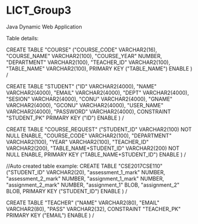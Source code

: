 # LICT_Group3
Java Dynamic Web Application

Table details: 

CREATE TABLE  "COURSE" 
   ("COURSE_CODE" VARCHAR2(16), 
	"COURSE_NAME" VARCHAR2(100), 
	"COURSE_YEAR" NUMBER, 
	"DEPARTMENT" VARCHAR2(100), 
	"TEACHER_ID" VARCHAR2(100), 
	"TABLE_NAME" VARCHAR2(100), 
	 PRIMARY KEY ("TABLE_NAME") ENABLE
   )
/


CREATE TABLE  "STUDENT" 
   ("ID" VARCHAR2(4000), 
	"NAME" VARCHAR2(4000), 
	"EMAIL" VARCHAR2(4000), 
	"DEPT" VARCHAR2(4000), 
	"SESION" VARCHAR2(4000), 
	"CONU" VARCHAR2(4000), 
	"GNAME" VARCHAR2(4000), 
	"GCONU" VARCHAR2(4000), 
	"USER_NAME" VARCHAR2(4000), 
	"PASSWORD" VARCHAR2(4000), 
	 CONSTRAINT "STUDENT_PK" PRIMARY KEY ("ID") ENABLE
   )
/

CREATE TABLE  "COURSE_REQUEST" 
   ("STUDENT_ID" VARCHAR2(100) NOT NULL ENABLE, 
	"COURSE_CODE" VARCHAR2(100), 
	"DEPARTMENT" VARCHAR2(100), 
	"YEAR" VARCHAR2(100), 
	"TEACHER_ID" VARCHAR2(200), 
	"TABLE_NAME+STUDENT_ID" VARCHAR2(200) NOT NULL ENABLE, 
	 PRIMARY KEY ("TABLE_NAME+STUDENT_ID") ENABLE
   )
/

//Auto created table example:
CREATE TABLE  "CSE2017CSE110" 
   ("STUDENT_ID" VARCHAR2(20), 
	"assessment_1_mark" NUMBER, 
	"assessment_2_mark" NUMBER, 
	"assignment_1_mark" NUMBER, 
	"assignment_2_mark" NUMBER, 
	"assignment_1" BLOB, 
	"assignment_2" BLOB, 
	 PRIMARY KEY ("STUDENT_ID") ENABLE
   )
/

CREATE TABLE  "TEACHER" 
   ("NAME" VARCHAR2(80), 
	"EMAIL" VARCHAR2(80), 
	"PASS" VARCHAR2(32), 
	 CONSTRAINT "TEACHER_PK" PRIMARY KEY ("EMAIL") ENABLE
   )
/

